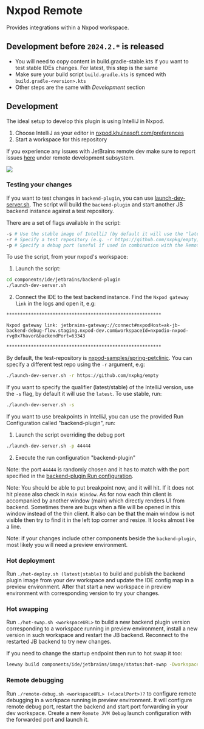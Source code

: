 # Nxpod Remote

<!-- Plugin description -->
Provides integrations within a Nxpod workspace.

<!-- Plugin description end -->

## Development before `2024.2.*` is released

- You will need to copy content in build.gradle-stable.kts if you want to test stable IDEs changes. For latest, this step is the same
- Make sure your build script `build.gradle.kts` is synced with `build.gradle-<version>.kts`
- Other steps are the same with *Development* section

## Development

The ideal setup to develop this plugin is using IntelliJ in Nxpod.

1. Choose IntelliJ as your editor in [nxpod.khulnasoft.com/preferences](https://nxpod.khulnasoft.com/preferences)
2. Start a workspace for this repository

If you experience any issues with JetBrains remote dev make sure to report issues [here](https://youtrack.jetbrains.com/issues?q=project:%20CWM) under remote development subsystem.

<img src="https://user-images.githubusercontent.com/3082655/187091748-c58ce156-90b6-4522-83a7-b4312e36d949.png"/>

### Testing your changes

If you want to test changes in `backend-plugin`, you can use [launch-dev-server.sh](./launch-dev-server.sh). The script will build the `backend-plugin` and start another JB backend instance against a test repository.

There are a set of flags available in the script:

```bash
-s # Use the stable image of IntelliJ (by default it will use the "latest")
-r # Specify a test repository (e.g. -r https://github.com/nxpkg/empty)
-p # Specify a debug port (useful if used in combination with the Remote JVM debugger in IntelliJ)
```

To use the script, from your nxpod's workspace:

1. Launch the script:
  ```bash
  cd components/ide/jetbrains/backend-plugin
  ./launch-dev-server.sh
  ```
2. Connect the IDE to the test backend instance. Find the `Nxpod gateway link` in the logs and open it, e.g:
  ```console
  *********************************************************

  Nxpod gateway link: jetbrains-gateway://connect#nxpodHost=ak-jb-backend-debug-flow.staging.nxpod-dev.com&workspaceId=nxpodio-nxpod-rvg0x7havor&backendPort=63343

  *********************************************************
  ```

By default, the test-repository is [nxpod-samples/spring-petclinic](https://github.com/nxpod-samples/spring-petclinic). You can specify a different test repo using the `-r` argument, e.g:

```bash
./launch-dev-server.sh -r https://github.com/nxpkg/empty
```

If you want to specify the qualifier (latest/stable) of the IntelliJ version, use the `-s` flag, by default it will use the `latest`. To use stable, run:

```bash
./launch-dev-server.sh -s
```

If you want to use breakpoints in IntelliJ, you can use the provided Run Configuration called "backend-plugin", run:

1. Launch the script overriding the debug port
```bash
./launch-dev-server.sh -p 44444
```
2. Execute the run configuration "backend-plugin"

Note: the port `44444` is randomly chosen and it has to match with the port specified in the [backend-plugin Run configuration](./.run/backend-plugin.run.xml).

Note: You should be able to put breakpoint now, and it will hit. If it does not hit please also check in `Main Window`.
As for now each thin client is accompanied by another window (main) which directly renders UI from backend.
Sometimes there are bugs when a file will be opened in this window instead of the thin client.
It also can be that the main window is not visible then try to find it in the left top corner and resize. It looks almost like a line.

Note: if your changes include other components beside the `backend-plugin`, most likely you will need a preview environment.

### Hot deployment

Run `./hot-deploy.sh (latest|stable)` to build and publish the backend plugin image from your dev workspace and
update the IDE config map in a preview environment. After that start a new workspace in preview environment
with corresponding version to try your changes.

### Hot swapping

Run `./hot-swap.sh <workspaceURL>` to build a new backend plugin version corresponding to a workspace running in preview environment,
install a new version in such workspace and restart the JB backend. Reconnect to the restarted JB backend to try new changes.

If you need to change the startup endpoint then run to hot swap it too:
```bash
leeway build components/ide/jetbrains/image/status:hot-swap -DworkspaceUrl=<workspaceURL>
```

### Remote debugging

Run `./remote-debug.sh <workspaceURL> (<localPort>)?` to configure remote debugging in a workpace running in preview environment.
It will configure remote debug port, restart the backend and start port forwarding in your dev workspace.
Create a new `Remote JVM Debug` launch configuration with the forwarded port and launch it.
